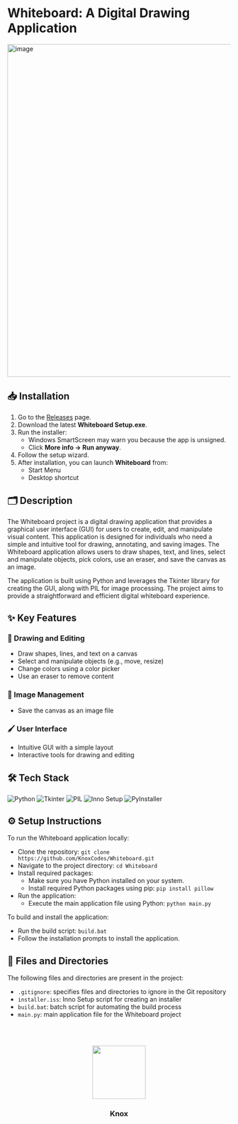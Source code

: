# Whiteboard: A Digital Drawing Application

<img width="1311" height="749" alt="image" src="https://github.com/user-attachments/assets/458325cb-d4cb-46c5-a6b0-7a8da3c68cbd" />


## 📥 Installation

1. Go to the [Releases](https://github.com/YourUsername/Whiteboard/releases) page.  
2. Download the latest **Whiteboard Setup.exe**.  
3. Run the installer:  
   - Windows SmartScreen may warn you because the app is unsigned.  
   - Click **More info → Run anyway**.  
4. Follow the setup wizard.  
5. After installation, you can launch **Whiteboard** from:
   - Start Menu
   - Desktop shortcut


## 🗂️ Description

The Whiteboard project is a digital drawing application that provides a graphical user interface (GUI) for users to create, edit, and manipulate visual content. This application is designed for individuals who need a simple and intuitive tool for drawing, annotating, and saving images. The Whiteboard application allows users to draw shapes, text, and lines, select and manipulate objects, pick colors, use an eraser, and save the canvas as an image.

The application is built using Python and leverages the Tkinter library for creating the GUI, along with PIL for image processing. The project aims to provide a straightforward and efficient digital whiteboard experience.

## ✨ Key Features

### 🎨 Drawing and Editing

* Draw shapes, lines, and text on a canvas
* Select and manipulate objects (e.g., move, resize)
* Change colors using a color picker
* Use an eraser to remove content

### 📸 Image Management

* Save the canvas as an image file

### 🖌️ User Interface

* Intuitive GUI with a simple layout
* Interactive tools for drawing and editing


## 🛠️ Tech Stack

![Python](https://img.shields.io/badge/Python-3776AB?logo=python&logoColor=white&style=for-the-badge)
![Tkinter](https://img.shields.io/badge/Tkinter-0071B5?logo=tkinter&logoColor=white&style=for-the-badge)
![PIL](https://img.shields.io/badge/Pillow-0071B5?logo=pillow&logoColor=white&style=for-the-badge)
![Inno Setup](https://img.shields.io/badge/Inno_Setup-0071B5?logo=innosetup&logoColor=white&style=for-the-badge)
![PyInstaller](https://img.shields.io/badge/PyInstaller-0071B5?logo=pyinstaller&logoColor=white&style=for-the-badge)

## ⚙️ Setup Instructions

To run the Whiteboard application locally:

* Clone the repository: `git clone https://github.com/KnoxCodes/Whiteboard.git`
* Navigate to the project directory: `cd Whiteboard`
* Install required packages: 
  * Make sure you have Python installed on your system.
  * Install required Python packages using pip: `pip install pillow`
* Run the application: 
  * Execute the main application file using Python: `python main.py`

To build and install the application:

* Run the build script: `build.bat`
* Follow the installation prompts to install the application.


## 📁 Files and Directories

The following files and directories are present in the project:

* `.gitignore`: specifies files and directories to ignore in the Git repository
* `installer.iss`: Inno Setup script for creating an installer
* `build.bat`: batch script for automating the build process
* `main.py`: main application file for the Whiteboard project



<br><br>
<div align="center">
<img src="https://avatars.githubusercontent.com/u/217230820?v=4" width="120" />
<h3>Knox</h3>
</div>
<br>

    
